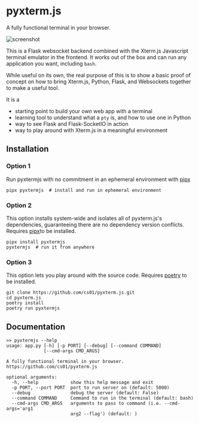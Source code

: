 # pyxterm.js
A fully functional terminal in your browser.

![screenshot](https://github.com/cs01/pyxterm.js/raw/master/pyxtermjs.gif)

This is a Flask websocket backend combined with the Xterm.js Javascript terminal emulator in the frontend. It works out of the box and can run any application you want, including `bash`.

While useful on its own, the real purpose of this is to show a basic proof of concept on how to bring Xterm.js, Python, Flask, and Websockets together to make a useful tool.

It is a
* starting point to build your own web app with a terminal
* learning tool to understand what a `pty` is, and how to use one in Python
* way to see Flask and Flask-SocketIO in action
* way to play around with Xterm.js in a meaningful environment

## Installation

### Option 1
Run pyxtermjs with no commitment in an ephemeral environment with [pipx](https://github.com/cs01/pipx)
```
pipx pyxtermjs  # install and run in ephemeral environment
```

### Option 2
This option installs system-wide and isolates all of pyxterm.js's dependencies, guaranteeing there are no dependency version conflicts. Requires [pipx](https://github.com/cs01/pipx)to be installed.
```
pipx install pyxtermjs
pyxtermjs  # run it from anywhere
```

### Option 3
This option lets you play around with the source code. Requires [poetry](https://github.com/sdispater/poetry) to be installed.
```
git clone https://github.com/cs01/pyxterm.js.git
cd pyxterm.js
poetry install
poetry run pyxtermjs
```

## Documentation
```
>> pyxtermjs --help
usage: app.py [-h] [-p PORT] [--debug] [--command COMMAND]
              [--cmd-args CMD_ARGS]

A fully functional terminal in your browser.
https://github.com/cs01/pyxterm.js

optional arguments:
  -h, --help            show this help message and exit
  -p PORT, --port PORT  port to run server on (default: 5000)
  --debug               debug the server (default: False)
  --command COMMAND     Command to run in the terminal (default: bash)
  --cmd-args CMD_ARGS   arguments to pass to command (i.e. --cmd-args='arg1
                        arg2 --flag') (default: )
```
